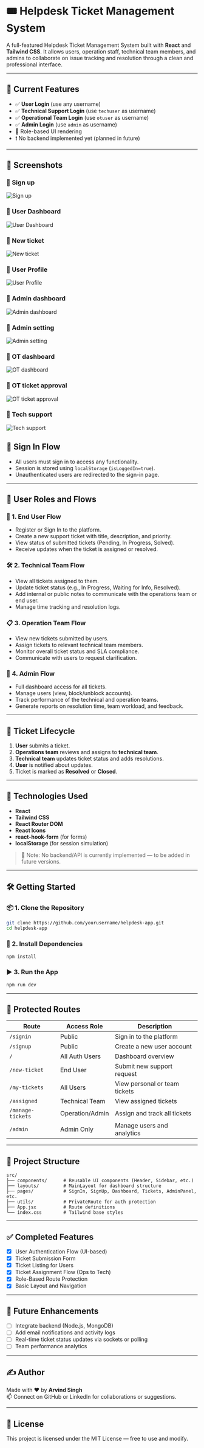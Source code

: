 # 🎟️ Helpdesk Ticket Management System

A full-featured Helpdesk Ticket Management System built with **React** and **Tailwind CSS**. It allows users, operation staff, technical team members, and admins to collaborate on issue tracking and resolution through a clean and professional interface.

---

## 🚀 Current Features

- ✅ **User Login** (use any username)
- ✅ **Technical Support Login** (use `techuser` as username)
- ✅ **Operational Team Login** (use `otuser` as username)
- ✅ **Admin Login** (use `admin` as username)
- 🔐 Role-based UI rendering
- ❗ No backend implemented yet (planned in future)

---
## 📸 Screenshots

### 🔹 Sign up
![Sign up](src/assets/sign-up.png)

### 🔹 User Dashboard
![User Dashboard](src/assets/user-dashboard.png)

### 🔹 New ticket
![New ticket](src/assets/new-ticket.png)

### 🔹 User Profile
![User Profile](src/assets/user-profile.png)

### 🔹 Admin dashboard
![Admin dashboard](src/assets/Admin-dashboard.png)

### 🔹 Admin setting
![Admin setting](src/assets/Admin-setting.png)

### 🔹 OT dashboard
![OT dashboard](src/assets/ot-dashboard.png)

### 🔹 OT ticket approval
![OT ticket approval](src/assets/ot-ticket-approval.png)

### 🔹 Tech support
![Tech support](src/assets/tech-support.png)

## 🔐 Sign In Flow

- All users must sign in to access any functionality.
- Session is stored using `localStorage` (`isLoggedIn=true`).
- Unauthenticated users are redirected to the sign-in page.

---

## 👥 User Roles and Flows

### 👤 1. End User Flow

- Register or Sign In to the platform.
- Create a new support ticket with title, description, and priority.
- View status of submitted tickets (Pending, In Progress, Solved).
- Receive updates when the ticket is assigned or resolved.

### 🛠 2. Technical Team Flow

- View all tickets assigned to them.
- Update ticket status (e.g., In Progress, Waiting for Info, Resolved).
- Add internal or public notes to communicate with the operations team or end user.
- Manage time tracking and resolution logs.

### 📋 3. Operation Team Flow

- View new tickets submitted by users.
- Assign tickets to relevant technical team members.
- Monitor overall ticket status and SLA compliance.
- Communicate with users to request clarification.

### 👑 4. Admin Flow

- Full dashboard access for all tickets.
- Manage users (view, block/unblock accounts).
- Track performance of the technical and operation teams.
- Generate reports on resolution time, team workload, and feedback.

---

## 🎫 Ticket Lifecycle

1. **User** submits a ticket.
2. **Operations team** reviews and assigns to **technical team**.
3. **Technical team** updates ticket status and adds resolutions.
4. **User** is notified about updates.
5. Ticket is marked as **Resolved** or **Closed**.

---

## 🔧 Technologies Used

- **React**
- **Tailwind CSS**
- **React Router DOM**
- **React Icons**
- **react-hook-form** (for forms)
- **localStorage** (for session simulation)

> 📌 Note: No backend/API is currently implemented — to be added in future versions.

---

## 🛠️ Getting Started

### 📦 1. Clone the Repository

```bash
git clone https://github.com/yourusername/helpdesk-app.git
cd helpdesk-app
```

### 🔧 2. Install Dependencies

```bash
npm install
```

### ▶️ 3. Run the App

```bash
npm run dev
```

---

## 🔐 Protected Routes

| Route            | Access Role       | Description                         |
|------------------|-------------------|-------------------------------------|
| `/signin`        | Public            | Sign in to the platform             |
| `/signup`        | Public            | Create a new user account           |
| `/`              | All Auth Users    | Dashboard overview                  |
| `/new-ticket`    | End User          | Submit new support request          |
| `/my-tickets`    | All Users         | View personal or team tickets       |
| `/assigned`      | Technical Team    | View assigned tickets               |
| `/manage-tickets`| Operation/Admin   | Assign and track all tickets        |
| `/admin`         | Admin Only        | Manage users and analytics          |

---

## 📁 Project Structure

```
src/
├── components/      # Reusable UI components (Header, Sidebar, etc.)
├── layouts/         # MainLayout for dashboard structure
├── pages/           # SignIn, SignUp, Dashboard, Tickets, AdminPanel, etc.
├── utils/           # PrivateRoute for auth protection
├── App.jsx          # Route definitions
└── index.css        # Tailwind base styles
```

---

## ✅ Completed Features

- [x] User Authentication Flow (UI-based)
- [x] Ticket Submission Form
- [x] Ticket Listing for Users
- [x] Ticket Assignment Flow (Ops to Tech)
- [x] Role-Based Route Protection
- [x] Basic Layout and Navigation

---

## 🧠 Future Enhancements

- [ ] Integrate backend (Node.js, MongoDB)
- [ ] Add email notifications and activity logs
- [ ] Real-time ticket status updates via sockets or polling
- [ ] Team performance analytics

---

## ✍️ Author

Made with ❤️ by **Arvind Singh**  
📫 Connect on GitHub or LinkedIn for collaborations or suggestions.

---

## 📄 License

This project is licensed under the MIT License — free to use and modify.
